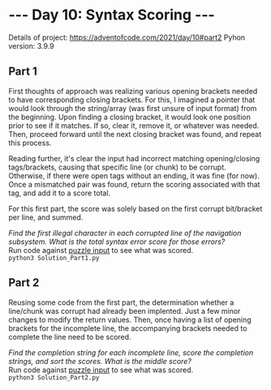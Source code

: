 # --- Day 10: Syntax Scoring ---
Details of project: https://adventofcode.com/2021/day/10#part2
Pyhon version: 3.9.9

## Part 1   
First thoughts of approach was realizing various opening brackets needed to have corresponding closing brackets. For this, I imagined a pointer that would look through the string/array (was first unsure of input format) from the beginning. Upon finding a closing bracket, it would look one position prior to see if it matches. If so, clear it, remove it, or whatever was needed. Then, proceed forward until the next closing bracket was found, and repeat this process.

Reading further, it's clear the input had incorrect matching opening/closing tags/brackets, causing that specific line (or chunk) to be corrupt. Otherwise, if there were open tags without an ending, it was fine (for now). Once a mismatched pair was found, return the scoring associated with that tag, and add it to a score total. 

For this first part, the score was solely based on the first corrupt bit/bracket per line, and summed. 

*Find the first illegal character in each corrupted line of the navigation subsystem. What is the total syntax error score for those errors?*   
Run code against [puzzle input](puzzle_input.txt) to see what was scored.  
`python3 Solution_Part1.py`  


## Part 2  
Reusing some code from the first part, the determination whether a line/chunk was corrupt had already been implented. Just a few minor changes to modify the return values. Then, once having a list of opening brackets for the incomplete line, the accompanying brackets needed to complete the line need to be scored. 

*Find the completion string for each incomplete line, score the completion strings, and sort the scores. What is the middle score?*  
Run code against [puzzle input](puzzle_input.txt) to see what was scored.  
`python3 Solution_Part2.py`
